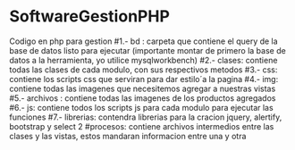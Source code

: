# SoftwareGestionPHP
Codigo en php para gestion
#1.- bd : carpeta que contiene el query de la base de datos listo para ejecutar (importante montar de primero la base de datos a la herramienta, yo utilice mysqlworkbench)
#2.- clases: contiene todas las clases de cada modulo, con sus respectivos metodos
#3.- css: contiene los scripts css que serviran para dar estilo´a la pagina
#4.- img: contiene todas las imagenes que necesitemos agregar a nuestras vistas 
#5.- archivos : contiene todas las imagenes de los productos agregados
#6.- js: contiene todos los scripts js para cada modulo para ejecutar las funciones
#7.- librerias: contendra librerias para la cracion jquery, alertify, bootstrap y select 2
#procesos: contiene archivos intermedios entre las clases y las vistas, estos mandaran informacion entre una y otra 
